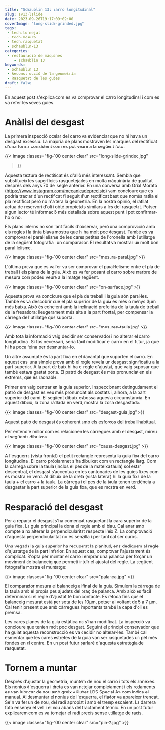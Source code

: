 ```yaml
---
title: "Schaublin 13: carro longitudinal"
slug: sv13-lslide
date: 2023-09-26T19:17:09+02:00
coverImage: "long-slide-grinded.jpg"
tags:
 - tech.tornejat
 - tech.mesura
 - tech.rasquetat
 - schaublin-13
categories:
 - restauració de màquines
    - schaublin 13
keywords:
 - Schaublin 13
 - Reconstrucció de la geometria
 - Rasquetat de les guies
draft: false
---
```


En aquest post s'explica com es va comprovar el carro longitudinal i
com es va refer les seves guies.

<!--more-->

# Anàlisi del desgast

La primera inspecció ocular del carro va evidenciar que no hi havia un
desgast excessiu. La majoria de plans mostraven les marques del
rectificat d'una forma consistent com es pot veure a la següent foto:

{{< image classes="fig-100 center clear" src="long-slide-grinded.jpg"
>}}

Aquesta textura de rectificat és d'allò més interessant. Sembla que
substitueix les superfícies rasquetejades en molta màquinària de
qualitat després dels anys 70 del segle anterior. En una conversa amb
Oriol Morató (https://www.instagram.com/mecanicadeprecisio) vam
concloure que es podria tractar d'un rectificat fi seguit d'un
rectificat bast que només ratlla el pla rectificat però no n'altera
la geometria. En la nostra opinió, el ratllat actua de reservori d'oli
i obté propietats similars a les del rasquetat. Potser algun lector té
informació més detallada sobre aquest punt i pot confirmar-ho o no.

Els plans interns no són tant fàcils d'observar, però una comprovació
amb els regles i la tinta blava mostra que hi ha molt poc
desgast. També es va comprovar el paral·lelisme de les cares petites
de l'oronella amb l'utillatge de la següent fotografia i un
comparador. El resultat va mostrar un molt bon paral·lelisme.

{{< image classes="fig-100 center clear" src="mesura-paral.jpg" >}}

L'última prova que es va fer va ser comprovar el paral·lelisme entre
el pla de treball i els plans de la guia. Això es va fer posant el
carro sobre marbre de mesura com podeu veure a la imatge següent.

{{< image classes="fig-100 center clear" src="on-surface.jpg" >}}

Aquesta prova va concloure que el pla de treball i la guia són
paral·les. També es va descobrir que el pla superior de la guia és més
o menys 3μm més baixa. Això és coherent amb la inclinació preferida de
la taula de treball de la fresadora: lleugerament més alta a la part
frontal, per compensar la càrrega de l'utillatge que suporta.

{{< image classes="fig-100 center clear" src="mesures-taula.jpg" >}}

Amb tota la informació vaig decidir ser conservador i no alterar el
carro longitudinal. Si fos necessari, seria fàcil modificar el carro
en el futur, ja que hi ha poca feina per desmuntar-lo.

Un altre assumpte és la part fixa en el davantal que suporten el
carro. En aquest cas, una simple prova amb el regle revela un desgast
significatiu a la part superior. A la part de baix hi ha el regle
d'ajustat, que vaig suposar que també estava gastat porta. El patró de
desgast és més pronunciat en els extrems, que és raonable.

Primer em vaig centrar en la guia superior. Inspeccionant
detingudament el patró de desgast es veu més pronunciat als costats i,
alhora, a la part superior del camí. El següent dibuix esbossa aquesta
circumstància. En aquest dibuix, la zona ratllada en verd, mostra
la zona desgastada.

{{< image classes="fig-100 center clear" src="desgast-guia.jpg" >}}

Aquest patró de desgast és coherent amb els esforços del treball
habitual.

Per entendre millor com es relacionen les càrregues amb el desgast,
mireu el següents dibuixos.

{{< image classes="fig-100 center clear" src="causa-desgast.jpg" >}}

A l'esquerra (vista frontal) el petit rectangle representa la guia
fixa del carro longitudinal. El carro pròpiamnet s'ha dibuixat com un
rectangle llarg. Com la càrrega sobre la taula (inclos el pes de la
mateixa taula) sol estar descentrat, el desgast s'accentua en les
cantonades de les guies fixes com es mostra en verd.  Al dibuix de la
dreta (vista lateral) hi la guia fixa de la taula + el carro + la
taula. La càrrega i el pes de la taula tenen tendència a desgastar la
part superior de la guia fixa, que es mostra en verd.


# Resparació del desgast

Per a reparar el desgast s'ha començat rasquetant la cara superior de
la guia fixa. La guia principal la dona el regle amb el blau. Cal anar
amb compte a no alterar la perpendicularitat respecte l'eix Z. La
comprovació d'aquesta perpendicularitat no és senzilla i per tant cal
ser curós.

Una vegada la guia superior ha recuperat la planitud, ens dediquem al
regle d'ajustatge de la part inferior. En aquest cas, comprovar
l'ajustament és complicat. S'opta per muntar el carro i emprar una
palanca per forçar un moviment de balanceig que permeti intuïr el
ajustat del regle. La següent fotografia mostra el muntatge:

{{< image classes="fig-100 center clear" src="palanca.jpg" >}}

El comparador mesura el balanceig al final de la guia. Simulem la
càrrega de la taula amb el propis pes ajudats del braç de palanca. Amb
això és fàcil determinar si el regle d'ajustat té bon contacte. Es
retoca fins que el balanceig mesurat està per sota de les 10µm, potser
al voltant de 5 a 7 µm. Cal tenir present que amb càrregues importants
també la capa d'oli es premsa.

Les cares planes de la guia estàtica no s'han modificat. La inspecció
va concloure que tenien molt poc desgast. Seguint el principi
conservador que ha guiat aquesta reconstrucció es va decidir no
alterar-les. També cal esmentar que les cares estretes de la guia van
ser rasquetades un pèl més fondes en el centre. En un post futur
parlaré d'aquesta estratègia de rasquetat.

# Tornem a muntar

Després d'ajustar la geometria, muntem de nou el carro i tots els
annexes. Els nònius d'esquerra i dreta es van netejar completament i
els rodaments es van lubricar de nou amb greix «Kluber LDS Special A»
com indica el manual. Al desmuntar el nonius de l'esquerra, el fiador
va apareixer trencat. Se'n va fer un de nou, del radi apropiat i amb
el tremp escaient. La darrera foto ensenya el vell i el nou abans del
tractament tèrmic. En un post futur explicarem com es va tornejar el
radi precís sense utillatge de radis.

{{< image classes="fig-100 center clear" src="pin-2.jpg" >}}
